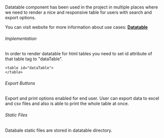 Datatable component has been used in the project in multiple places where we need to render a nice and responsive table for users with search and export options.

You can visit website for more information about use cases: [**Datatable**](https://datatables.net/)

###### Implementation

In order to render datatable for html tables you need to set id attribute of that table tag to "dataTable".

    <table id="dataTable">
    </table>

###### Export Buttons

Export and print options enabled for end user. User can export data to excel and csv files and also is able to print the whole table at once.

###### Static Files

Databale static files are stored in datatable directory.